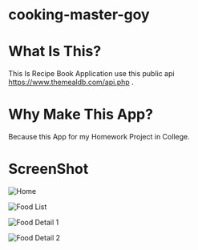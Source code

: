 # cooking-master-goy

# What Is This?

This Is Recipe Book Application use this public api https://www.themealdb.com/api.php .

# Why Make This App?

Because this App for my Homework Project in College.



# ScreenShot 

![Home](screenshot/Screenshot_2019-04-09-21-42-02-737_com.example.recipebook.png)

![Food List](screenshot/Screenshot_2019-04-09-21-42-12-155_com.example.recipebook.png)

![Food Detail 1](screenshot/Screenshot_2019-04-09-21-42-21-682_com.example.recipebook.png)

![Food Detail 2](screenshot/Screenshot_2019-04-09-21-42-31-762_com.example.recipebook.png)
